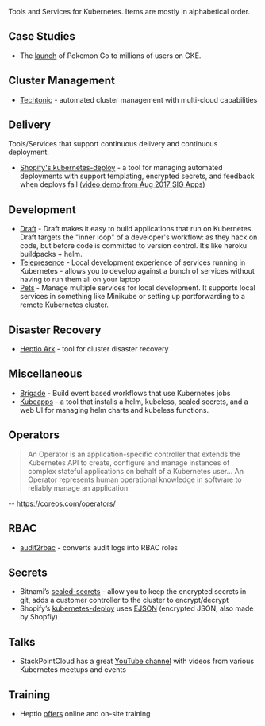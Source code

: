 Tools and Services for Kubernetes. Items are mostly in alphabetical order.

## Case Studies

* The [launch](https://cloudplatform.googleblog.com/2016/09/bringing-Pokemon-GO-to-life-on-Google-Cloud.html) of Pokemon Go to millions of users on GKE.

## Cluster Management

* [Techtonic](https://coreos.com/tectonic/) - automated cluster management with multi-cloud capabilities

## Delivery

Tools/Services that support continuous delivery and continuous deployment.

* [Shopify's kubernetes-deploy](https://github.com/Shopify/kubernetes-deploy) - a tool for managing automated deployments with support templating, encrypted secrets, and feedback when deploys fail ([video demo from Aug 2017 SIG Apps](https://youtu.be/hn23Z-vL_cM?list=PL69nYSiGNLP2LMq7vznITnpd2Fk1YIZF3&t=99))

## Development

* [Draft](https://github.com/Azure/draft) - Draft makes it easy to build applications that run on Kubernetes. Draft targets the "inner loop" of a developer's workflow: as they hack on code, but before code is committed to version control. It’s like heroku buildpacks + helm.
* [Telepresence](https://www.telepresence.io) - Local development experience of services running in Kubernetes - allows you to develop against a bunch of services without having to run them all on your laptop
* [Pets](https://github.com/windmilleng/pets) - Manage multiple services for local development. It supports local services in something like Minikube or setting up portforwarding to a remote Kubernetes cluster.

## Disaster Recovery

* [Heptio Ark](https://github.com/heptio/ark) - tool for cluster disaster recovery

## Miscellaneous

* [Brigade](https://github.com/Azure/brigade) - Build event based workflows that use Kubernetes jobs
* [Kubeapps](https://kubeapps.com) - a tool that installs a helm, kubeless, sealed secrets, and a web UI for managing helm charts and kubeless functions.

## Operators

> An Operator is an application-specific controller that extends the Kubernetes API to create, configure and manage instances of complex stateful applications on behalf of a Kubernetes user... An Operator represents human operational knowledge in software to reliably manage an application.

-- https://coreos.com/operators/

## RBAC

* [audit2rbac](https://github.com/liggitt/audit2rbac) - converts audit logs into RBAC roles

## Secrets

* Bitnami’s [sealed-secrets](https://github.com/bitnami/sealed-secrets) - allow you to keep the encrypted secrets in git, adds a customer controller to the cluster to encrypt/decrypt
* Shopify’s [kubernetes-deploy](https://github.com/Shopify/kubernetes-deploy) uses [EJSON](https://github.com/Shopify/ejson) (encrypted JSON, also made by Shopfiy)

## Talks

* StackPointCloud has a great [YouTube channel](https://www.youtube.com/user/StackPointCloud/videos) with videos from various Kubernetes meetups and events

## Training

* Heptio [offers](https://heptio.com/services/training/) online and on-site training

